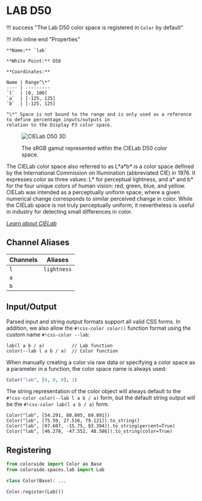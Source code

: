 # LAB D50

!!! success "The Lab D50 color space is registered in `Color` by default"

<div class="info-container" markdown>
!!! info inline end "Properties"

    **Name:** `lab`

    **White Point:** D50

    **Coordinates:**

    Name | Range^\*^
    ---- | ---------
    `l`  | [0, 100]
    `a`  | [-125, 125]
    `b`  | [-125, 125]

    ^\*^ Space is not bound to the range and is only used as a reference to define percentage inputs/outputs in
    relation to the Display P3 color space.

<figure markdown>

![CIELab D50 3D](../images/lab-3d.png)

<figcaption markdown>
The sRGB gamut represented within the CIELab D50 color space.
</figcaption>
</figure>

The CIELab color space also referred to as L\*a\*b\* is a color space defined by the International Commission on
Illumination (abbreviated CIE) in 1976. It expresses color as three values: L\* for perceptual lightness, and a\* and
b\* for the four unique colors of human vision: red, green, blue, and yellow. CIELab was intended as a perceptually
uniform space, where a given numerical change corresponds to similar perceived change in color. While the CIELab space
is not truly perceptually uniform, it nevertheless is useful in industry for detecting small differences in color.

_[Learn about CIELab](https://en.wikipedia.org/wiki/CIELab_color_space)_
</div>

## Channel Aliases

Channels | Aliases
-------- | -------
`l`      | `lightness`
`a`      |
`b`      |

## Input/Output

Parsed input and string output formats support all valid CSS forms. In addition, we also allow the
`#!css-color color()` function format using the custom name `#!css-color --lab`:

```css-color
lab(l a b / a)          // Lab function
color(--lab l a b / a)  // Color function
```

When manually creating a color via raw data or specifying a color space as a parameter in a function, the color
space name is always used:

```py
Color("lab", [0, 0, 0], 1)
```

The string representation of the color object will always default to the `#!css-color color(--lab l a b / a)`
form, but the default string output will be the `#!css-color lab(l a b / a)` form.

```playground
Color("lab", [54.291, 80.805, 69.891])
Color("lab", [75.59, 27.516, 79.121]).to_string()
Color("lab", [97.607, -15.75, 93.394]).to_string(percent=True)
Color("lab", [46.278, -47.552, 48.586]).to_string(color=True)
```

## Registering

```py
from coloraide import Color as Base
from coloraide.spaces.lab import Lab

class Color(Base): ...

Color.register(Lab())
```
